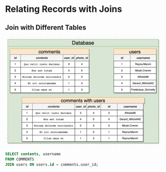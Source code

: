 # Relating Records with Joins

## Join with Different Tables

<img src="./pics/join1.png" />

```sql
SELECT contents, username
FROM COMMENTS
JOIN users ON users.id = comments.user_id;
```